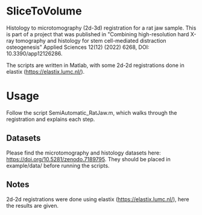 # SliceToVolume
Histology to microtomography (2d-3d) registration for a rat jaw sample. This is part of a project that was published in "Combining high-resolution hard X-ray tomography and histology for stem cell-mediated distraction osteogenesis" Applied Sciences 12(12) (2022) 6268, DOI: 10.3390/app12126286.

The scripts are written in Matlab, with some 2d-2d registrations done in elastix (https://elastix.lumc.nl/).

# Usage
Follow the script SemiAutomatic_RatJaw.m, which walks through the registration and explains each step.

## Datasets
Please find the microtomography and histology datasets here: https://doi.org/10.5281/zenodo.7189795. They should be placed in example/data/ before running the scripts.

## Notes
2d-2d registrations were done using elastix (https://elastix.lumc.nl/), here the results are given.
